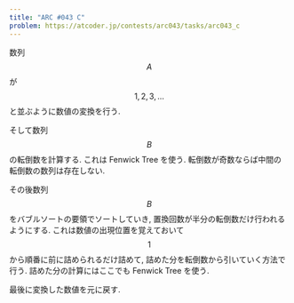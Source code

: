 ```yaml
---
title: "ARC #043 C"
problem: https://atcoder.jp/contests/arc043/tasks/arc043_c
---
```

数列 $$ A $$ が $$ 1, 2, 3, \dots $$ と並ぶように数値の変換を行う.

そして数列 $$ B $$ の転倒数を計算する. これは Fenwick Tree を使う. 転倒数が奇数ならば中間の転倒数の数列は存在しない.

その後数列 $$ B $$ をバブルソートの要領でソートしていき, 置換回数が半分の転倒数だけ行われるようにする. これは数値の出現位置を覚えておいて $$ 1 $$ から順番に前に詰められるだけ詰めて, 詰めた分を転倒数から引いていく方法で行う. 詰めた分の計算にはここでも Fenwick Tree を使う.

最後に変換した数値を元に戻す.
